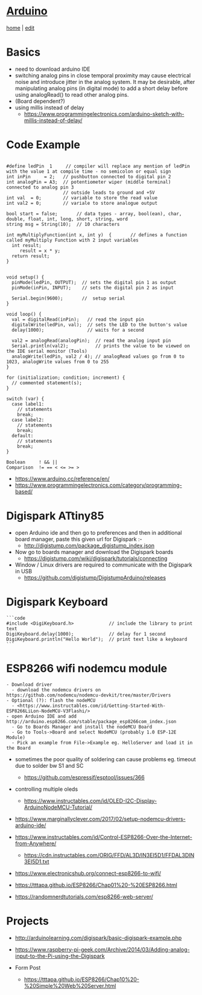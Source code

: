 # [Arduino](https://alwinwoo.github.io/pages/arduino.html)
[home](https://alwinwoo.github.io/) | [edit](https://github.com/alwinwoo/alwinwoo.github.io/edit/master/pages/arduino.md)

# Basics
  - need to download arduino IDE
  - switching analog pins in close temporal proximity may cause electrical noise and introduce jitter in the analog system. It may be desirable, after manipulating analog pins (in digital mode) to add a short delay before using analogRead() to read other analog pins.
  - (Board dependent?)
  - using millis instead of delay
    - <https://www.programmingelectronics.com/arduino-sketch-with-millis-instead-of-delay/>

# Code Example
  ```code
  
  #define ledPin  1     // compiler will replace any mention of ledPin with the value 1 at compile time - no semicolon or equal sign
  int inPin     = 2;   // pushbutton connected to digital pin 2
  int analogPin = A3;  // potentiometer wiper (middle terminal) connected to analog pin 3
                       // outside leads to ground and +5V
  int val  = 0;        // variable to store the read value
  int val2 = 0;        // variale to store analogue output
  
  bool start = false;       // data types - array, bool(ean), char, double, float, int, long, short, string, word
  string msg = String(10);  // 10 characters
  
  int myMultiplyFunction(int x, int y)  {       // defines a function called myMultiply Function with 2 input variables
    int result;
       result = x * y;
    return result;
  }
  
  
  void setup() {
    pinMode(ledPin, OUTPUT);  // sets the digital pin 1 as output
    pinMode(inPin, INPUT);    // sets the digital pin 2 as input
    
    Serial.begin(9600);       //  setup serial
  }

  void loop() {
    val = digitalRead(inPin);   // read the input pin
    digitalWrite(ledPin, val);  // sets the LED to the button's value
    delay(1000);                // waits for a second
    
    val2 = analogRead(analogPin);  // read the analog input pin
    Serial.println(val2);          // prints the value to be viewed on the IDE serial monitor (Tools)
    analogWrite(ledPin, val2 / 4); // analogRead values go from 0 to 1023, analogWrite values from 0 to 255    
  }
  
  for (initialization; condition; increment) {
    // commented statement(s);
  }
  
  switch (var) {
    case label1:
      // statements
      break;
    case label2:
      // statements
      break;
    default:
      // statements
      break;
  }
  
  Boolean     ! && || 
  Comparison  != == < <= >= > 
  
  ```
  - <https://www.arduino.cc/reference/en/>
  - <https://www.programmingelectronics.com/category/programming-based/>

# Digispark ATtiny85
  - open Arduino ide and then go to preferences and then in additional board manager, paste this given url for Digispark :-
    - <http://digistump.com/package_digistump_index.json>
  - Now go to boards manager and download the Digispark boards
    - <https://digistump.com/wiki/digispark/tutorials/connecting>
  - Window / Linux drivers are required to communicate with the Digispark in USB
    - <https://github.com/digistump/DigistumpArduino/releases>

  # Digispark Keyboard
    ```code
    #include <DigiKeyboard.h>             // include the library to print text
    DigiKeyboard.delay(1000);             // delay for 1 second
    DigiKeyboard.println("Hello World");  // print text like a keyboard
    ```

# ESP8266 wifi nodemcu module
  ```code
  - Download driver
    - download the nodemcu drivers on https://github.com/nodemcu/nodemcu-devkit/tree/master/Drivers
  - Optional (?): flash the nodeMCU
    - <https://www.instructables.com/id/Getting-Started-With-ESP8266LiLon-NodeMCU-V3Flashi/>
  - open Arduino IDE and add http://arduino.esp8266.com/stable/package_esp8266com_index.json
    - Go to Boards Manager and install the nodeMCU Board
    - Go to Tools->Board and select NodeMCU (probably 1.0 ESP-12E Module)
    - Pick an example from File->Example eg. HelloServer and load it in the Board
  ```
  - sometimes the poor quality of soldering can cause problems eg. timeout due to solder bw S1 and SC
    - <https://github.com/espressif/esptool/issues/366>


  - controlling multiple oleds
    - <https://www.instructables.com/id/OLED-I2C-Display-ArduinoNodeMCU-Tutorial/>

  - <https://www.marginallyclever.com/2017/02/setup-nodemcu-drivers-arduino-ide/>
  - <https://www.instructables.com/id/Control-ESP8266-Over-the-Internet-from-Anywhere/>
    - <https://cdn.instructables.com/ORIG/FFD/AL3D/IN3EI5D1/FFDAL3DIN3EI5D1.txt>
  - <https://www.electronicshub.org/connect-esp8266-to-wifi/>
  - <https://tttapa.github.io/ESP8266/Chap01%20-%20ESP8266.html>
  - <https://randomnerdtutorials.com/esp8266-web-server/>

# Projects
  - <http://arduinolearning.com/digispark/basic-digispark-example.php>
  - <https://www.raspberry-pi-geek.com/Archive/2014/03/Adding-analog-input-to-the-Pi-using-the-Digispark>

  - Form Post
    - <https://tttapa.github.io/ESP8266/Chap10%20-%20Simple%20Web%20Server.html>
